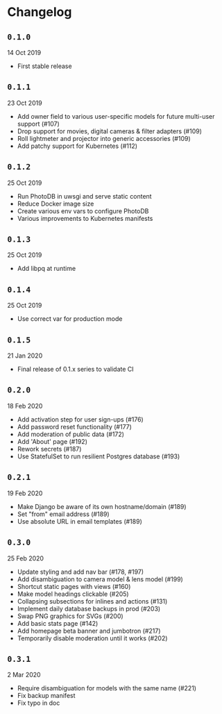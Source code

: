 # Changelog

## `0.1.0`

14 Oct 2019

* First stable release

## `0.1.1`

23 Oct 2019

* Add owner field to various user-specific models for future multi-user support (#107)
* Drop support for movies, digital cameras & filter adapters (#109)
* Roll lightmeter and projector into generic accessories (#109)
* Add patchy support for Kubernetes (#112)

## `0.1.2`

25 Oct 2019

* Run PhotoDB in uwsgi and serve static content
* Reduce Docker image size
* Create various env vars to configure PhotoDB
* Various improvements to Kubernetes manifests

## `0.1.3`

25 Oct 2019

* Add libpq at runtime

## `0.1.4`

25 Oct 2019

* Use correct var for production mode

## `0.1.5`

21 Jan 2020

* Final release of 0.1.x series to validate CI

## `0.2.0`

18 Feb 2020

* Add activation step for user sign-ups (#176)
* Add password reset functionality (#177)
* Add moderation of public data (#172)
* Add 'About' page (#192)
* Rework secrets (#187)
* Use StatefulSet to run resilient Postgres database (#193)

## `0.2.1`

19 Feb 2020

* Make Django be aware of its own hostname/domain (#189)
* Set "from" email address (#189)
* Use absolute URL in email templates (#189)

## `0.3.0`

25 Feb 2020

* Update styling and add nav bar (#178, #197)
* Add disambiguation to camera model & lens model (#199)
* Shortcut static pages with views (#160)
* Make model headings clickable (#205)
* Collapsing subsections for inlines and actions (#131)
* Implement daily database backups in prod (#203)
* Swap PNG graphics for SVGs (#200)
* Add basic stats page (#142)
* Add homepage beta banner and jumbotron (#217)
* Temporarily disable moderation until it works (#202)

## `0.3.1`

2 Mar 2020

* Require disambiguation for models with the same name (#221)
* Fix backup manifest
* Fix typo in doc
